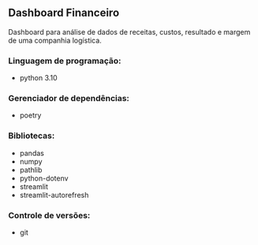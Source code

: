 ## Dashboard Financeiro

Dashboard para análise de dados de receitas, custos, resultado e margem de uma companhia logística.

### Linguagem de programação:

- python 3.10

### Gerenciador de dependências:

- poetry

### Bibliotecas:

- pandas
- numpy
- pathlib
- python-dotenv
- streamlit
- streamlit-autorefresh

### Controle de versões:

- git
